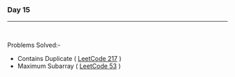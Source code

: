 ### Day 15

<hr>
<br>

Problems Solved:-

- Contains Duplicate ( [LeetCode 217](https://leetcode.com/problems/contains-duplicate/) )
- Maximum Subarray ( [LeetCode 53](https://leetcode.com/problems/maximum-subarray/) )